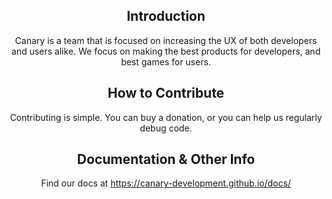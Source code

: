 <div align="center">

## Introduction

Canary is a team that is focused on increasing the UX of both developers and users alike. We focus on making the best products for developers, and best games for users.

## How to Contribute

Contributing is simple. You can buy a donation, or you can help us regularly debug code.

## Documentation & Other Info

Find our docs at https://canary-development.github.io/docs/
</div>
